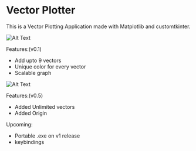 # Vector Plotter

This is a Vector Plotting Application made with Matplotlib and customtkinter.

![Alt Text](https://media.giphy.com/media/v1.Y2lkPTc5MGI3NjExZjU4YzA3YWZjNzg2YjBmOWU4NDUzYjk1NTUzODU3YzlmYmU2MjQyNSZjdD1n/spmzmL81vgV2lm39On/giphy.gif)

Features:(v0.1)
* Add upto 9 vectors
* Unique color for every vector
* Scalable graph

![Alt Text](https://media.giphy.com/media/v1.Y2lkPTc5MGI3NjExN2Q3YjVmNGIyYWEwMzlkZDI3NGNhNzJiODA1OWY0MTZiY2I3ZmRhNyZjdD1n/lFhrq1dbSUbAEOaQ7u/giphy.gif)

Features:(v0.5)
* Added Unlimited vectors
* Added Origin

Upcoming:
* Portable .exe on v1 release
* keybindings
